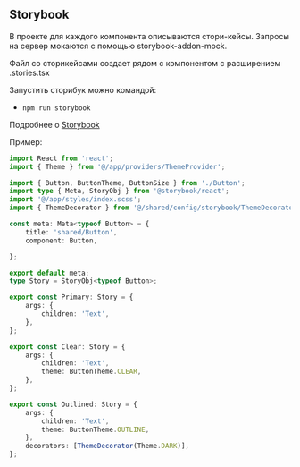 ## Storybook

В проекте для каждого компонента описываются стори-кейсы.
Запросы на сервер мокаются с помощью storybook-addon-mock.

Файл со сторикейсами создает рядом с компонентом с расширением .stories.tsx

Запустить сторибук можно командой:
- `npm run storybook`

Подробнее о [Storybook](/docs/storybook.md)

Пример:

```typescript jsx
import React from 'react';
import { Theme } from '@/app/providers/ThemeProvider';

import { Button, ButtonTheme, ButtonSize } from './Button';
import type { Meta, StoryObj } from '@storybook/react';
import '@/app/styles/index.scss';
import { ThemeDecorator } from '@/shared/config/storybook/ThemeDecorator/ThemeDecorator';

const meta: Meta<typeof Button> = {
    title: 'shared/Button',
    component: Button,

};

export default meta;
type Story = StoryObj<typeof Button>;

export const Primary: Story = {
    args: {
        children: 'Text',
    },
};

export const Clear: Story = {
    args: {
        children: 'Text',
        theme: ButtonTheme.CLEAR,
    },
};

export const Outlined: Story = {
    args: {
        children: 'Text',
        theme: ButtonTheme.OUTLINE,
    },
    decorators: [ThemeDecorator(Theme.DARK)],
};
```
